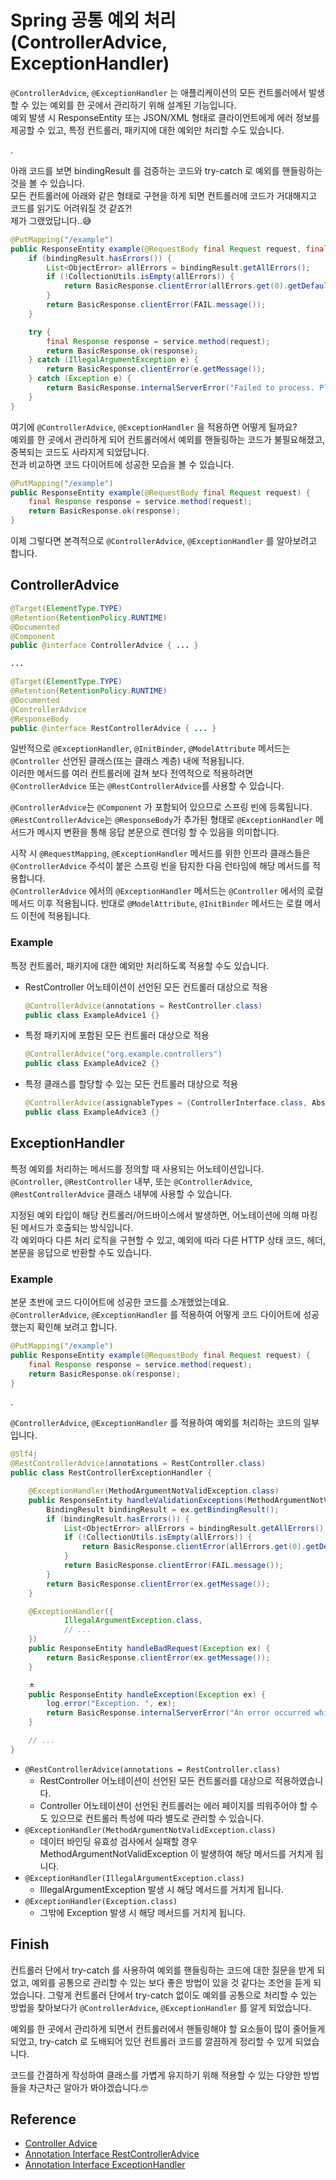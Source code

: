 # Spring 공통 예외 처리(ControllerAdvice, ExceptionHandler)

`@ControllerAdvice`, `@ExceptionHandler` 는 애플리케이션의 모든 컨트롤러에서 발생할 수 있는 예외를 한 곳에서 관리하기 위해 설계된 기능입니다.<br/>예외 발생 시 ResponseEntity 또는 JSON/XML 형태로 클라이언트에게 에러 정보를 제공할 수 있고, 특정 컨트롤러, 패키지에 대한 예외만 처리할 수도 있습니다.

.
<br/>

아래 코드를 보면 bindingResult 를 검증하는 코드와 try-catch 로 예외를 핸들링하는 것을 볼 수 있습니다.<br/>모든 컨트롤러에 아래와 같은 형태로 구현을 하게 되면 컨트롤러에 코드가 거대해지고 코드를 읽기도 어려워질 것 같죠?!<br/>제가 그랬었답니다..😅

```java
@PutMapping("/example")
public ResponseEntity example(@RequestBody final Request request, final BindingResult bindingResult) {
    if (bindingResult.hasErrors()) {
        List<ObjectError> allErrors = bindingResult.getAllErrors();
        if (!CollectionUtils.isEmpty(allErrors)) {
            return BasicResponse.clientError(allErrors.get(0).getDefaultMessage());
        }
        return BasicResponse.clientError(FAIL.message());
    }

    try {
        final Response response = service.method(request);
        return BasicResponse.ok(response);
    } catch (IllegalArgumentException e) {
        return BasicResponse.clientError(e.getMessage());
    } catch (Exception e) {
        return BasicResponse.internalServerError("Failed to process. Please try again.");
    }
}
```

여기에 `@ControllerAdvice`, `@ExceptionHandler` 을 적용하면 어떻게 될까요?<br/>
예외를 한 곳에서 관리하게 되어 컨트롤러에서 예외를 핸들링하는 코드가 불필요해졌고, 중복되는 코드도 사라지게 되었답니다.<br/>전과 비교하면 코드 다이어트에 성공한 모습을 볼 수 있습니다.

```java
@PutMapping("/example")
public ResponseEntity example(@RequestBody final Request request) {
    final Response response = service.method(request);
    return BasicResponse.ok(response);
}
```

이제 그렇다면 본격적으로 `@ControllerAdvice`, `@ExceptionHandler` 를 알아보려고 합니다.

## ControllerAdvice

```java
@Target(ElementType.TYPE)
@Retention(RetentionPolicy.RUNTIME)
@Documented
@Component
public @interface ControllerAdvice { ... }

...

@Target(ElementType.TYPE)
@Retention(RetentionPolicy.RUNTIME)
@Documented
@ControllerAdvice
@ResponseBody
public @interface RestControllerAdvice { ... }
```

일반적으로 `@ExceptionHandler`, `@InitBinder`, `@ModelAttribute` 메서드는 `@Controller` 선언된 클래스(또는 클래스 계층) 내에 적용됩니다.<br/>이러한 메서드를 여러 컨트롤러에 걸쳐 보다 전역적으로 적용하려면 `@ControllerAdvice` 또는 `@RestControllerAdvice`를 사용할 수 있습니다.
<br/>

`@ControllerAdvice`는 `@Component` 가 포함되어 있으므로 스프링 빈에 등록됩니다.<br/>`@RestControllerAdvice`는 `@ResponseBody`가 추가된 형태로 `@ExceptionHandler` 메서드가 메시지 변환을 통해 응답 본문으로 렌더링 할 수 있음을 의미합니다.
<br/>

시작 시 `@RequestMapping`, `@ExceptionHandler` 메서드를 위한 인프라 클래스들은 `@ControllerAdvice` 주석이 붙은 스프링 빈을 탐지한 다음 런타임에 해당 메서드를 적용합니다.<br/>`@ControllerAdvice` 에서의 `@ExceptionHandler` 메서드는 `@Controller` 에서의 로컬 메서드 이후 적용됩니다. 반대로 `@ModelAttribute`, `@InitBinder` 메서드는 로컬 메서드 이전에 적용됩니다.

### Example

특정 컨트롤러, 패키지에 대한 예외만 처리하도록 적용할 수도 있습니다.

- RestController 어노테이션이 선언된 모든 컨트롤러 대상으로 적용

    ```java 
    @ControllerAdvice(annotations = RestController.class)
    public class ExampleAdvice1 {}
    ```

- 특정 패키지에 포함된 모든 컨트롤러 대상으로 적용

    ```java
    @ControllerAdvice("org.example.controllers")
    public class ExampleAdvice2 {}
    ```

- 특정 클래스를 할당할 수 있는 모든 컨트롤러 대상으로 적용

    ```java
    @ControllerAdvice(assignableTypes = {ControllerInterface.class, AbstractController.class})
    public class ExampleAdvice3 {}
    ```

## ExceptionHandler

특정 예외를 처리하는 메서드를 정의할 때 사용되는 어노테이션입니다.<br/>`@Controller`, `@RestController` 내부, 또는 `@ControllerAdvice`, `@RestControllerAdvice` 클래스 내부에 사용할 수 있습니다.
<br/>

지정된 예외 타입이 해당 컨트롤러/어드바이스에서 발생하면, 어노테이션에 의해 마킹된 메서드가 호출되는 방식입니다.<br/>각 예외마다 다른 처리 로직을 구현할 수 있고, 예외에 따라 다른 HTTP 상태 코드, 헤더, 본문을 응답으로 반환할 수도 있습니다.

### Example

본문 초반에 코드 다이어트에 성공한 코드를 소개했었는데요.<br/>`@ControllerAdvice`, `@ExceptionHandler` 를 적용하여 어떻게 코드 다이어트에 성공했는지 확인해 보려고 합니다.

```java
@PutMapping("/example")
public ResponseEntity example(@RequestBody final Request request) {
    final Response response = service.method(request);
    return BasicResponse.ok(response);
}
```

.

`@ControllerAdvice`, `@ExceptionHandler` 를 적용하여 예외를 처리하는 코드의 일부입니다.

```java
@Slf4j
@RestControllerAdvice(annotations = RestController.class)
public class RestControllerExceptionHandler {

    @ExceptionHandler(MethodArgumentNotValidException.class)
    public ResponseEntity handleValidationExceptions(MethodArgumentNotValidException ex) {
        BindingResult bindingResult = ex.getBindingResult();
        if (bindingResult.hasErrors()) {
            List<ObjectError> allErrors = bindingResult.getAllErrors();
            if (!CollectionUtils.isEmpty(allErrors)) {
                return BasicResponse.clientError(allErrors.get(0).getDefaultMessage());
            }
            return BasicResponse.clientError(FAIL.message());
        }
        return BasicResponse.clientError(ex.getMessage());
    }

    @ExceptionHandler({
            IllegalArgumentException.class,
            // ...
    })
    public ResponseEntity handleBadRequest(Exception ex) {
        return BasicResponse.clientError(ex.getMessage());
    }

    ㅊ
    public ResponseEntity handleException(Exception ex) {
        log.error("Exception. ", ex);
        return BasicResponse.internalServerError("An error occurred while processing the request. Please try again.");
    }

    // ...
}
```

- `@RestControllerAdvice(annotations = RestController.class)`
  - RestController 어노테이션이 선언된 모든 컨트롤러를 대상으로 적용하였습니다.
  - Controller 어노테이션이 선언된 컨트롤러는 에러 페이지를 띄워주어야 할 수도 있으므로 컨트롤러 특성에 따라 별도로 관리할 수 있습니다.
- `@ExceptionHandler(MethodArgumentNotValidException.class)`
  - 데이터 바인딩 유효성 검사에서 실패할 경우 MethodArgumentNotValidException 이 발생하여 해당 메서드를 거치게 됩니다.
- `@ExceptionHandler(IllegalArgumentException.class)`
  - IllegalArgumentException 발생 시 해당 메서드를 거치게 됩니다.
- `@ExceptionHandler(Exception.class)`
  - 그밖에 Exception 발생 시 해당 메서드를 거치게 됩니다.

## Finish

컨트롤러 단에서 try-catch 를 사용하여 예외를 핸들링하는 코드에 대한 질문을 받게 되었고, 예외를 공통으로 관리할 수 있는 보다 좋은 방법이 있을 것 같다는 조언을 듣게 되었습니다. 그렇게 컨트롤러 단에서 try-catch 없이도 예외를 공통으로 처리할 수 있는 방법을 찾아보다가 `@ControllerAdvice`, `@ExceptionHandler` 를 알게 되었습니다.
<br/>

예외를 한 곳에서 관리하게 되면서 컨트롤러에서 핸들링해야 할 요소들이 많이 줄어들게 되었고, try-catch 로 도배되어 있던 컨트롤러 코드를 깔끔하게 정리할 수 있게 되었습니다.
<br/>

코드를 간결하게 작성하여 클래스를 가볍게 유지하기 위해 적용할 수 있는 다양한 방법들을 차근차근 알아가 봐야겠습니다.🤓

## Reference

- [Controller Advice](https://docs.spring.io/spring-framework/reference/web/webflux/controller/ann-advice.html)
- [Annotation Interface RestControllerAdvice](https://docs.spring.io/spring-framework/docs/current/javadoc-api/org/springframework/web/bind/annotation/RestControllerAdvice.html)
- [Annotation Interface ExceptionHandler](https://docs.spring.io/spring-framework/docs/current/javadoc-api/org/springframework/web/bind/annotation/ExceptionHandler.html)
